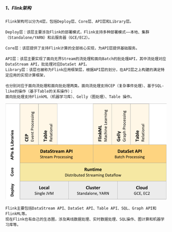 
##### 1、Flink架构
    Flink架构可以分为4层，包括Deploy层、Core层、API层和Library层。

    Deploy层：该层主要涉及Flink的部署模式，Flink支持多种部署模式——本地、集群（Standalone/YARN）和云服务器（GCE/EC2）。
    
    Core层：该层提供了支持Flink计算的全部核心实现，为API层提供基础服务。
    
    API层：该层主要实现了面向无界Stream的流处理和面向Batch的批处理API，其中流处理对应DataStream API，批处理对应DataSet API。
    Library层：该层也被称为Flink应用框架层，根据API层的划分，在API层之上构建的满足特定应用的实现计算框架，
    
    也分别对应于面向流处理和面向批处理两类。面向流处理支持CEP（复杂事件处理）、基于SQL-like的操作（基于Table的关系操作）；
    面向批处理支持FlinkML（机器学习库）、Gelly（图处理）、Table 操作。

![Flink架构](images/flink架构.jpg)

    Flink主要包括DataStream API、DataSet API、Table API、SQL、Graph API和FlinkML等。
    现在Flink也有自己的生态圈，涉及离线数据处理、实时数据处理、SQL操作、图计算和机器学习库等。


